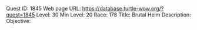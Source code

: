 Quest ID: 1845
Web page URL: https://database.turtle-wow.org/?quest=1845
Level: 30
Min Level: 20
Race: 178
Title: Brutal Helm
Description: 
Objective: 
